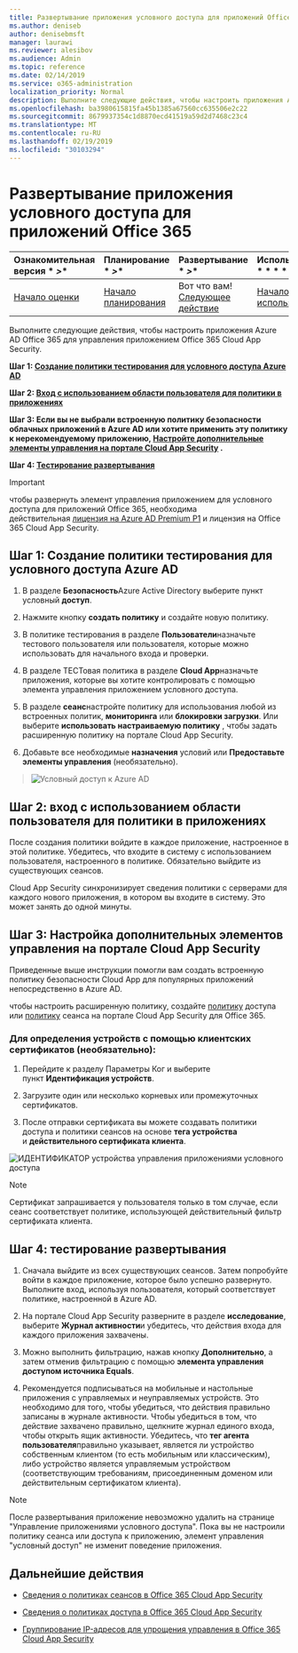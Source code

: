 ```yaml
---
title: Развертывание приложения условного доступа для приложений Office 365
ms.author: deniseb
author: denisebmsft
manager: laurawi
ms.reviewer: alesibov
ms.audience: Admin
ms.topic: reference
ms.date: 02/14/2019
ms.service: o365-administration
localization_priority: Normal
description: Выполните следующие действия, чтобы настроить приложения Azure AD Office 365 для управления приложением Office 365 Cloud App Security.
ms.openlocfilehash: ba3980615815fa45b1385a67560cc635506e2c22
ms.sourcegitcommit: 8679937354c1d8870ecd41519a59d2d7468c23c4
ms.translationtype: MT
ms.contentlocale: ru-RU
ms.lasthandoff: 02/19/2019
ms.locfileid: "30103294"
---
```

# <a name="deploy-conditional-access-app-control-for-office-365-apps"></a>Развертывание приложения условного доступа для приложений Office 365

|Ознакомительная версия * *\>**|Планирование * *\>**|Развертывание * *\>**|Использование * * * *|
|:-----|:-----|:-----|:-----|
|[Начало оценки](office-365-cas-overview.md) <br/> |[Начало планирования](get-ready-for-office-365-cas.md) <br/> |Вот что вам!  <br/> [Следующее действие](ocas-session-policies.md) <br/> |[Начало использования](utilization-activities-for-ocas.md) <br/> |

Выполните следующие действия, чтобы настроить приложения Azure AD Office 365 для управления приложением Office 365 Cloud App Security.

**Шаг 1: [Создание политики тестирования для условного доступа Azure AD](#step-1-create-an-azure-ad-conditional-access-test-policy)**

**Шаг 2: [Вход с использованием области пользователя для политики в приложениях](#step-2-sign-in-with-a-user-scoped-to-the-policy-in-the-apps)**

**Шаг 3: Если вы не выбрали встроенную политику безопасности облачных приложений в Azure AD или хотите применить эту политику к нерекомендуемому приложению, [Настройте дополнительные элементы управления на портале Cloud App Security](#step-3-configure-advanced-controls-in-the-cloud-app-security-portal) .**

**Шаг 4: [Тестирование развертывания](#step-4-test-the-deployment)**

> [!IMPORTANT]
> чтобы развернуть элемент управления приложением для условного доступа для приложений Office 365, необходима действительная [лицензия на Azure AD Premium P1](https://docs.microsoft.com/azure/active-directory/license-users-groups) и лицензия на Office 365 Cloud App Security.

## <a name="step-1-create-an-azure-ad-conditional-access-test-policy"></a>Шаг 1: Создание политики тестирования для условного доступа Azure AD 

1. В разделе **Безопасность**Azure Active Directory выберите пункт условный **доступ**.

2. Нажмите кнопку **создать политику** и создайте новую политику.

3. В политике тестирования в разделе **Пользователи**назначьте тестового пользователя или пользователя, которые можно использовать для начального входа и проверки.

4. В разделе ТЕСТовая политика в разделе **Cloud App**назначьте приложения, которые вы хотите контролировать с помощью элемента управления приложением условного доступа.

5. В разделе **сеанс**настройте политику для использования любой из встроенных политик, **мониторинга** или **блокировки загрузки**. Или выберите **использовать настраиваемую политику** , чтобы задать расширенную политику на портале Cloud App Security.

6. Добавьте все необходимые **назначения** условий или **Предоставьте элементы управления** (необязательно).

> ![Условный доступ к Azure AD](media/image1.png)

## <a name="step-2-sign-in-with-a-user-scoped-to-the-policy-in-the-apps"></a>Шаг 2: вход с использованием области пользователя для политики в приложениях 

После создания политики войдите в каждое приложение, настроенное в этой политике. Убедитесь, что входите в систему с использованием пользователя, настроенного в политике. Обязательно выйдите из существующих сеансов.

Cloud App Security синхронизирует сведения политики с серверами для каждого нового приложения, в котором вы входите в систему. Это может занять до одной минуты.

## <a name="step-3-configure-advanced-controls-in-the-cloud-app-security-portal"></a>Шаг 3: Настройка дополнительных элементов управления на портале Cloud App Security 

Приведенные выше инструкции помогли вам создать встроенную политику безопасности Cloud App для популярных приложений непосредственно в Azure AD.

чтобы настроить расширенную политику, создайте [политику](ocas-access-policies.md) доступа или [политику](ocas-session-policies.md) сеанса на портале Cloud App Security для Office 365.

### <a name="to-identify-devices-using-client-certificates-this-is-optional"></a>Для определения устройств с помощью клиентских сертификатов (необязательно):

1. Перейдите к разделу Параметры Ког и выберите пункт **Идентификация устройств**.

2. Загрузите один или несколько корневых или промежуточных сертификатов.

3. После отправки сертификата вы можете создавать политики доступа и политики сеансов на основе **тега устройства** и **действительного сертификата клиента**.

![ИДЕНТИФИКАТОР устройства управления приложениями условного доступа](media/image2.png)

> [!NOTE]
> Сертификат запрашивается у пользователя только в том случае, если сеанс соответствует политике, использующей действительный фильтр сертификата клиента.
> 
## <a name="step-4-test-the-deployment"></a>Шаг 4: тестирование развертывания 

1. Сначала выйдите из всех существующих сеансов. Затем попробуйте войти в каждое приложение, которое было успешно развернуто. Выполните вход, используя пользователя, который соответствует политике, настроенной в Azure AD.

2. На портале Cloud App Security разверните в разделе **исследование**, выберите **Журнал активности**и убедитесь, что действия входа для каждого приложения захвачены.

3. Можно выполнить фильтрацию, нажав кнопку **Дополнительно**, а затем отменив фильтрацию с помощью **элемента управления доступом источника Equals**.

4. Рекомендуется подписываться на мобильные и настольные приложения с управляемых и неуправляемых устройств. Это необходимо для того, чтобы убедиться, что действия правильно записаны в журнале активности. Чтобы убедиться в том, что действие захвачено правильно, щелкните журнал единого входа, чтобы открыть ящик активности. Убедитесь, что **тег агента пользователя**правильно указывает, является ли устройство собственным клиентом (то есть мобильным или классическим), либо устройство является управляемым устройством (соответствующим требованиям, присоединенным доменом или действительным сертификатом клиента).

> [!NOTE]
> После развертывания приложение невозможно удалить на странице "Управление приложениями условного доступа". Пока вы не настроили политику сеанса или доступа к приложению, элемент управления "условный доступ" не изменит поведение приложения.

## <a name="next-steps"></a>Дальнейшие действия

- [Сведения о политиках сеансов в Office 365 Cloud App Security](ocas-session-policies.md)

- [Сведения о политиках доступа в Office 365 Cloud App Security](ocas-access-policies.md) 

- [Группирование IP-адресов для упрощения управления в Office 365 Cloud App Security](group-your-ip-addresses-in-ocas.md)